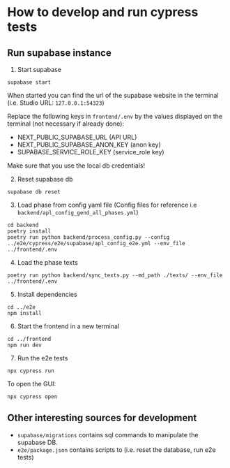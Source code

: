 # How to develop and run cypress tests

## Run supabase instance
1) Start supabase
```
supabase start
```
When started you can find the url of the supabase website in the terminal (i.e. Studio URL: `127.0.0.1:54323`)

Replace the following keys in `frontend/.env` by the values displayed on the terminal (not necessary if already done):
- NEXT_PUBLIC_SUPABASE_URL (API URL)
- NEXT_PUBLIC_SUPABASE_ANON_KEY (anon key)
- SUPABASE_SERVICE_ROLE_KEY (service_role key)

Make sure that you use the local db credentials!

2) Reset supabase db
```
supabase db reset
```
3) Load phase from config yaml file
(Config files for reference i.e `backend/apl_config_gend_all_phases.yml`)
```
cd backend
poetry install
poetry run python backend/process_config.py --config ../e2e/cypress/e2e/supabase/apl_config_e2e.yml --env_file ../frontend/.env
```
4) Load the phase texts
```
poetry run python backend/sync_texts.py --md_path ./texts/ --env_file ../frontend/.env
```
5) Install dependencies
```
cd ../e2e
npm install
```
6) Start the frontend in a new terminal
```
cd ../frontend
npm run dev
```
7) Run the e2e tests
```
npx cypress run
```
To open the GUI:
```
npx cypress open
```

## Other interesting sources for development
- `supabase/migrations` contains sql commands to manipulate the supabase DB.
- `e2e/package.json` contains scripts to (i.e. reset the database, run e2e tests)
